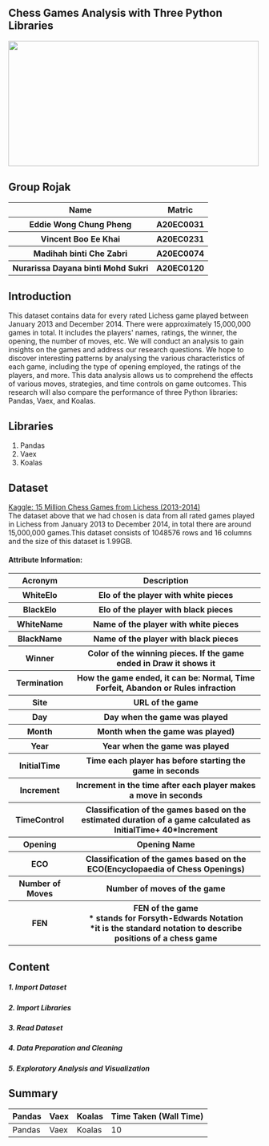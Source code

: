 <h2>Chess Games Analysis with Three Python Libraries</h2> 

<img src="https://user-images.githubusercontent.com/95403713/215369088-d53ead7f-c979-42ab-a8c0-44715d81e2f7.jpg" width="500" height="250"/>

<h2>Group Rojak</h2>
<table>
  <tr>
    <th>Name</th>
    <th>Matric</th>
  </tr>
  <tr>
    <th>Eddie Wong Chung Pheng </th>
    <th>A20EC0031</th>
  </tr>
  <tr>
    <th>Vincent Boo Ee Khai</th>
    <th>A20EC0231</th>
  </tr>
    <tr>
    <th>Madihah binti Che Zabri </th>
    <th>A20EC0074</th>
  </tr>
  <tr>
    <th>Nurarissa Dayana binti Mohd Sukri</th>
    <th>A20EC0120</th>
</table>

## Introduction
This dataset contains data for every rated Lichess game played between January 2013 and December 2014. There were approximately 15,000,000 games in total. It includes the players' names, ratings, the winner, the opening, the number of moves, etc. We will conduct an analysis to gain insights on the games and address our research questions. We hope to discover interesting patterns by analysing the various characteristics of each game, including the type of opening employed, the ratings of the players, and more. This data analysis allows us to comprehend the effects of various moves, strategies, and time controls on game outcomes. This research will also compare the performance of three Python libraries: Pandas, Vaex, and Koalas.

## Libraries
1. Pandas
2. Vaex
3. Koalas

<h2>Dataset</h2>
<a href="https://www.kaggle.com/datasets/maca11/chess-games-from-lichess-20132014?select=Lichess_2013_2014_Complete.csv">Kaggle: 15 Million Chess Games from Lichess (2013-2014)</a><br>
The dataset above that we had chosen is data from all rated games played in Lichess from January 2013 to December 2014, in total there are around 15,000,000 games.This dataset consists of 1048576 rows and 16 columns and the size of this dataset is 1.99GB.

<h4>Attribute Information:</h4>
<table>
  <tr>
    <th>Acronym</th>
    <th>Description</th>
  </tr>
  <tr>
    <th>WhiteElo</th>
    <th>Elo of the player with white pieces</th>
  </tr>
    <tr>
    <th>BlackElo</th>
    <th>Elo of the player with black pieces</th>
  </tr>
    <tr>
    <th>WhiteName</th>
    <th>Name of the player with white pieces</th>
  </tr>
    <tr>
    <th>BlackName</th>
    <th>Name of the player with black pieces</th>
  </tr>
    <tr>
    <th>Winner</th>
    <th>Color of the winning pieces. If the game ended in Draw it shows it</th>
  </tr>
    <tr>
    <th>Termination</th>
    <th>How the game ended, it can be: Normal, Time Forfeit, Abandon or Rules infraction</th>
  </tr>
    <tr>
    <th>Site</th>
    <th>URL of the game</th>
  </tr>
    <tr>
    <th>Day</th>
    <th>Day when the game was played</th>
  </tr>
    <tr>
    <th>Month</th>
    <th>Month when the game was played)</th>
  </tr>    
  <tr>
    <th>Year</th>
    <th>Year when the game was played</th>
  </tr>    
  <tr>
    <th>InitialTime</th>
    <th>Time each player has before starting the game in seconds</th>
  </tr>    
  <tr>
    <th>Increment</th>
    <th> Increment in the time after each player makes a move in seconds
</th>
  </tr>
    <tr>
    <th>TimeControl</th>
    <th> Classification of the games based on the estimated duration of a game calculated as InitialTime+ 40*Increment</th>
  </tr>
    <tr>
    <th>Opening</th>
    <th>Opening Name</th>
  </tr>
    <tr>
    <th>ECO</th>
    <th>Classification of the games based on the ECO(Encyclopaedia of Chess Openings) </th>
  </tr>
    <tr>
    <th>Number of Moves</th>
    <th>Number of moves of the game</th>
  </tr>
      <tr>
    <th>FEN</th>
    <th>
    FEN of the game
    <br>
    * stands for Forsyth-Edwards Notation 
    <br>
    *it is the standard notation to describe positions of a chess game
    </th>
  </tr>
</table>
  
  ## Content
  <h5>1. Import Dataset</h5>
  <h5>2. Import Libraries</h5>
  <h5>3. Read Dataset</h5>
  <h5>4. Data Preparation and Cleaning</h5>
  <h5>5. Exploratory Analysis and Visualization</h5>
  
  ## Summary
  
| Pandas | Vaex | Koalas | Time Taken (Wall Time) |
| ----- | ----- | ------ | ------ |
| Pandas | Vaex | Koalas | 10|
